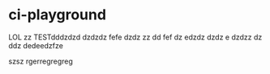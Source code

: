 # ci-playground


LOL
zz
TESTdddzdzd
dzdzdz
fefe
dzdz
zz
dd
fef
dz
edzdz
dzdz
e
dzdzz
dz
ddz
dedeedzfze

szsz
rgerregregreg
